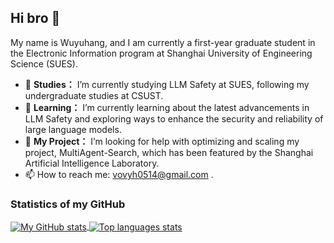 ## Hi bro 👋

My name is Wuyuhang, and I am currently a first-year graduate student in the Electronic Information program at Shanghai University of Engineering Science (SUES).

- 🔭 **Studies：** I’m currently studying LLM Safety at SUES, following my undergraduate studies at CSUST.
- 🌱 **Learning：** I’m currently learning about the latest advancements in LLM Safety and exploring ways to enhance the security and reliability of large language models.
- 🤔 **My Project：** I’m looking for help with optimizing and scaling my project, MultiAgent-Search, which has been featured by the Shanghai Artificial Intelligence Laboratory.
- 📫 How to reach me: [vovyh0514@gmail.com](mailto:your-email@example.com) .

### Statistics of my GitHub
<div>
  <a href="https://github.com/wangxinleo">
    <img align="center" alt="My GitHub stats" src="https://github-readme-stats.vercel.app/api?username=Wuyuhang11&show_icons=true" />
  </a>
  <a href="https://github.com/wangxinleo">
    <img align="center" alt="Top languages stats" src="https://github-readme-stats.vercel.app/api/top-langs/?username=Wuyuhang11&layout=compact&hide=tsql" />
  </a>
	<!-- <a href="https://github.com/anuraghazra/github-readme-stats">
  <img align="center" src="https://github-readme-stats.anuraghazra1.vercel.app/api/pin/?username=wangxinleo" />
</a>     -->
</div>
